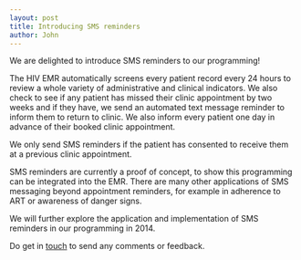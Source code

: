 ```yaml
---
layout: post
title: Introducing SMS reminders
author: John
---
```


We are delighted to introduce SMS reminders to our programming!

The HIV EMR automatically screens every patient record every 24 hours to review a whole variety of administrative and clinical indicators. We also check to see if any patient has missed their clinic appointment by two weeks and if they have, we send an automated text message reminder to inform them to return to clinic. We also inform every patient one day in advance of their booked clinic appointment.

We only send SMS reminders if the patient has consented to receive them at a previous clinic appointment.

SMS reminders are currently a proof of concept, to show this programming can be integrated into the EMR. There are many other applications of SMS messaging beyond appointment reminders, for example in adherence to ART or awareness of danger signs.

We will further explore the application and implementation of SMS reminders in our programming in 2014.

Do get in [touch](/contact) to send any comments or feedback.